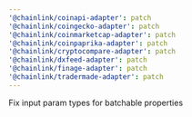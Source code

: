 ```yaml
---
'@chainlink/coinapi-adapter': patch
'@chainlink/coingecko-adapter': patch
'@chainlink/coinmarketcap-adapter': patch
'@chainlink/coinpaprika-adapter': patch
'@chainlink/cryptocompare-adapter': patch
'@chainlink/dxfeed-adapter': patch
'@chainlink/finage-adapter': patch
'@chainlink/tradermade-adapter': patch
---
```


Fix input param types for batchable properties
